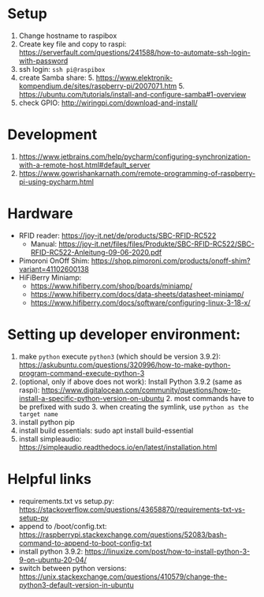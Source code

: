 # Setup

1. Change hostname to raspibox
2. Create key file and copy to raspi: https://serverfault.com/questions/241588/how-to-automate-ssh-login-with-password
3. ssh login: `ssh pi@raspibox`
4. create Samba share:
   5. https://www.elektronik-kompendium.de/sites/raspberry-pi/2007071.htm
   5. https://ubuntu.com/tutorials/install-and-configure-samba#1-overview
5. check GPIO: http://wiringpi.com/download-and-install/

# Development
1. https://www.jetbrains.com/help/pycharm/configuring-synchronization-with-a-remote-host.html#default_server
2. https://www.gowrishankarnath.com/remote-programming-of-raspberry-pi-using-pycharm.html

# Hardware
- RFID reader: https://joy-it.net/de/products/SBC-RFID-RC522
  - Manual: https://joy-it.net/files/files/Produkte/SBC-RFID-RC522/SBC-RFID-RC522-Anleitung-09-06-2020.pdf
- Pimoroni OnOff Shim: https://shop.pimoroni.com/products/onoff-shim?variant=41102600138
- HiFiBerry Miniamp: 
  - https://www.hifiberry.com/shop/boards/miniamp/
  - https://www.hifiberry.com/docs/data-sheets/datasheet-miniamp/
  - https://www.hifiberry.com/docs/software/configuring-linux-3-18-x/

# Setting up developer environment:

1. make `python` execute `python3` (which should be version 3.9.2): https://askubuntu.com/questions/320996/how-to-make-python-program-command-execute-python-3
2. (optional, only if above does not work): Install Python 3.9.2 (same as raspi): https://www.digitalocean.com/community/questions/how-to-install-a-specific-python-version-on-ubuntu
   2. most commands have to be prefixed with sudo
   3. when creating the symlink, use `python as the target name`
4. install python pip
5. install build essentials: sudo apt install build-essential
6. install simpleaudio: https://simpleaudio.readthedocs.io/en/latest/installation.html


# Helpful links
- requirements.txt vs setup.py: https://stackoverflow.com/questions/43658870/requirements-txt-vs-setup-py
- append to /boot/config.txt: https://raspberrypi.stackexchange.com/questions/52083/bash-command-to-append-to-boot-config-txt
- install python 3.9.2: https://linuxize.com/post/how-to-install-python-3-9-on-ubuntu-20-04/
- switch between python versions: https://unix.stackexchange.com/questions/410579/change-the-python3-default-version-in-ubuntu